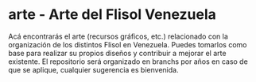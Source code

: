 # arte - Arte del Flisol Venezuela

Acá encontrarás el arte (recursos gráficos, etc.) relacionado con la organización de los distintos Flisol en Venezuela. Puedes tomarlos como base para realizar su propios diseños y contribuir a mejorar el arte existente. El repositorio será organizado en branchs por años en caso de que se aplique, cualquier sugerencia es bienvenida.
